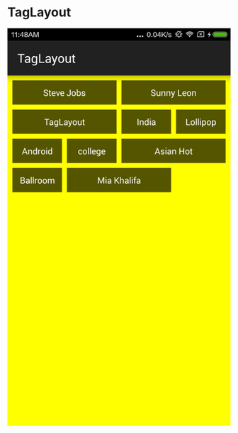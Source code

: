 # TagLayout
![alt tag](https://github.com/emotionfxxk/TagLayout/blob/master/taglayout.png?raw=true)

